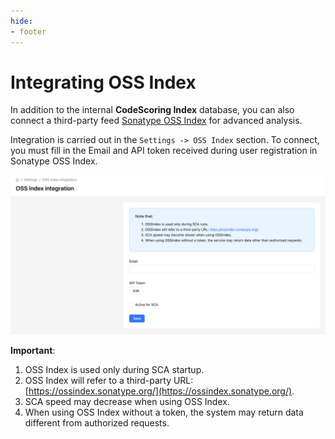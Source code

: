 ```yaml
---
hide:
- footer
---
```


# Integrating OSS Index

In addition to the internal **CodeScoring Index** database, you can also connect a third-party feed [Sonatype OSS Index](https://ossindex.sonatype.org/) for advanced analysis.

Integration is carried out in the `Settings -> OSS Index` section. To connect, you must fill in the Email and API token received during user registration in Sonatype OSS Index.

![OSS Index](/assets/img/oss-index-en.png)

**Important**:

1. OSS Index is used only during SCA startup.
2. OSS Index will refer to a third-party URL: [https://ossindex.sonatype.org/](https://ossindex.sonatype.org/).
3. SCA speed may decrease when using OSS Index.
4. When using OSS Index without a token, the system may return data different from authorized requests.